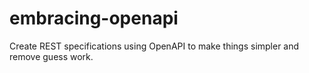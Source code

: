 # embracing-openapi
Create REST specifications using OpenAPI to make things simpler and remove guess work.
